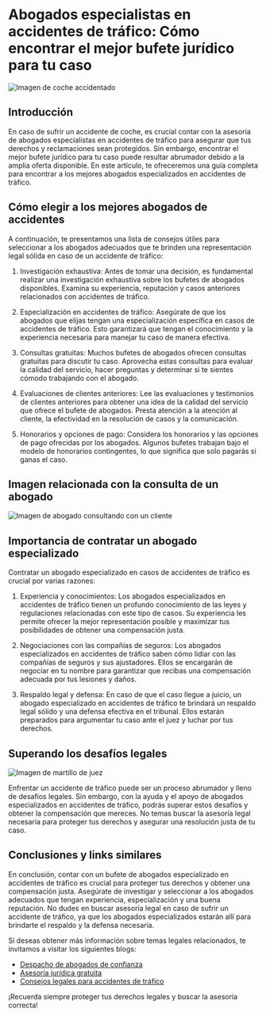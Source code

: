 # Abogados especialistas en accidentes de tráfico: Cómo encontrar el mejor bufete jurídico para tu caso

![Imagen de coche accidentado](https://images.coches.com/_vn_/kia/Sportage/c399cf1d98a95d24f8e8715dd0b13fb2.jpg)

## Introducción

En caso de sufrir un accidente de coche, es crucial contar con la asesoría de abogados especialistas en accidentes de tráfico para asegurar que tus derechos y reclamaciones sean protegidos. Sin embargo, encontrar el mejor bufete jurídico para tu caso puede resultar abrumador debido a la amplia oferta disponible. En este artículo, te ofreceremos una guía completa para encontrar a los mejores abogados especializados en accidentes de tráfico.

## Cómo elegir a los mejores abogados de accidentes

A continuación, te presentamos una lista de consejos útiles para seleccionar a los abogados adecuados que te brinden una representación legal sólida en caso de un accidente de tráfico:

1. Investigación exhaustiva: Antes de tomar una decisión, es fundamental realizar una investigación exhaustiva sobre los bufetes de abogados disponibles. Examina su experiencia, reputación y casos anteriores relacionados con accidentes de tráfico.

2. Especialización en accidentes de tráfico: Asegúrate de que los abogados que elijas tengan una especialización específica en casos de accidentes de tráfico. Esto garantizará que tengan el conocimiento y la experiencia necesaria para manejar tu caso de manera efectiva.

3. Consultas gratuitas: Muchos bufetes de abogados ofrecen consultas gratuitas para discutir tu caso. Aprovecha estas consultas para evaluar la calidad del servicio, hacer preguntas y determinar si te sientes cómodo trabajando con el abogado.

4. Evaluaciones de clientes anteriores: Lee las evaluaciones y testimonios de clientes anteriores para obtener una idea de la calidad del servicio que ofrece el bufete de abogados. Presta atención a la atención al cliente, la efectividad en la resolución de casos y la comunicación.

5. Honorarios y opciones de pago: Considera los honorarios y las opciones de pago ofrecidas por los abogados. Algunos bufetes trabajan bajo el modelo de honorarios contingentes, lo que significa que solo pagarás si ganas el caso.

## Imagen relacionada con la consulta de un abogado

![Imagen de abogado consultando con un cliente](https://www.motor.mapfre.es/media/2018/08/motor-2-cochesespana-2.jpg)

## Importancia de contratar un abogado especializado

Contratar un abogado especializado en casos de accidentes de tráfico es crucial por varias razones:

1. Experiencia y conocimientos: Los abogados especializados en accidentes de tráfico tienen un profundo conocimiento de las leyes y regulaciones relacionadas con este tipo de casos. Su experiencia les permite ofrecer la mejor representación posible y maximizar tus posibilidades de obtener una compensación justa.

2. Negociaciones con las compañías de seguros: Los abogados especializados en accidentes de tráfico saben cómo lidiar con las compañías de seguros y sus ajustadores. Ellos se encargarán de negociar en tu nombre para garantizar que recibas una compensación adecuada por tus lesiones y daños.

3. Respaldo legal y defensa: En caso de que el caso llegue a juicio, un abogado especializado en accidentes de tráfico te brindará un respaldo legal sólido y una defensa efectiva en el tribunal. Ellos estarán preparados para argumentar tu caso ante el juez y luchar por tus derechos.

## Superando los desafíos legales

![Imagen de martillo de juez](https://www.bankinter.com/file_source/blog/Contents/A-Imagenes/coches-electricos-mas-vendidos.jpg)

Enfrentar un accidente de tráfico puede ser un proceso abrumador y lleno de desafíos legales. Sin embargo, con la ayuda y el apoyo de abogados especializados en accidentes de tráfico, podrás superar estos desafíos y obtener la compensación que mereces. No temas buscar la asesoría legal necesaria para proteger tus derechos y asegurar una resolución justa de tu caso.

## Conclusiones y links similares

En conclusión, contar con un bufete de abogados especializado en accidentes de tráfico es crucial para proteger tus derechos y obtener una compensación justa. Asegúrate de investigar y seleccionar a los abogados adecuados que tengan experiencia, especialización y una buena reputación. No dudes en buscar asesoría legal en caso de sufrir un accidente de tráfico, ya que los abogados especializados estarán allí para brindarte el respaldo y la defensa necesaria.

Si deseas obtener más información sobre temas legales relacionados, te invitamos a visitar los siguientes blogs:

- [Despacho de abogados de confianza](https://bufetcastells.com)
- [Asesoría jurídica gratuita](https://www.publicdomainpictures.net/pictures/260000/nahled/laborlawlawyerlegaltechnology.jpg)
- [Consejos legales para accidentes de tráfico](https://www.bankinter.com/file_source/blog/Contents/A-Imagenes/coches-electricos-mas-vendidos.jpg)

¡Recuerda siempre proteger tus derechos legales y buscar la asesoría correcta!